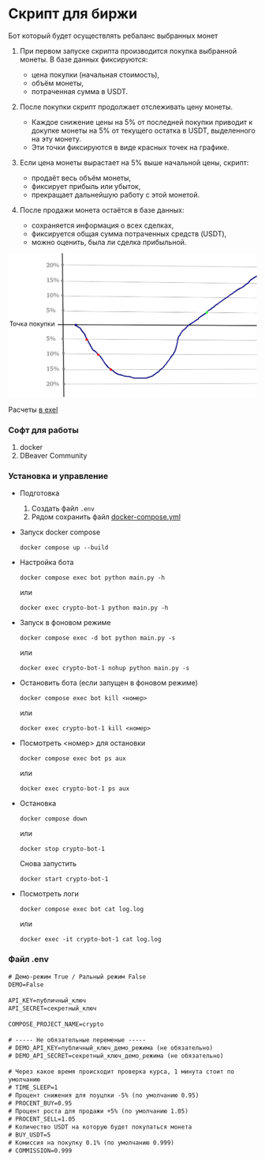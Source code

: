 # Скрипт для биржи
Бот который будет осуществлять ребаланс выбранных монет 

1. При первом запуске скрипта производится покупка выбранной монеты.
В базе данных фиксируются:

    - цена покупки (начальная стоимость),
    - объём монеты,
    - потраченная сумма в USDT.

2. После покупки скрипт продолжает отслеживать цену монеты.

    - Каждое снижение цены на 5% от последней покупки приводит к докупке монеты на 5% от текущего остатка в USDT, выделенного на эту монету.
    - Эти точки фиксируются в виде красных точек на графике.

3. Если цена монеты вырастает на 5% выше начальной цены, скрипт:

    - продаёт весь объём монеты,
    - фиксирует прибыль или убыток,
    - прекращает дальнейшую работу с этой монетой.

4. После продажи монета остаётся в базе данных:

    - сохраняется информация о всех сделках,
    - фиксируется общая сумма потраченных средств (USDT),
    - можно оценить, была ли сделка прибыльной.

![График](info.png)

Расчеты [в exel](/calculations.xlsx)

### Софт для работы
1. docker
2. DBeaver Community

### Установка и управление
- Подготовка

    1. Создать файл `.env`
    2. Рядом сохранить файл [docker-compose.yml](/docker-compose.yml)

- Запуск docker compose
    ```
    docker compose up --build 
    ```

- Настройка бота 
    ```
    docker compose exec bot python main.py -h
    ```
    или
    ```
    docker exec crypto-bot-1 python main.py -h
    ```

- Запуск в фоновом режиме
    ```
    docker compose exec -d bot python main.py -s
    ```
    или
    ```
    docker exec crypto-bot-1 nohup python main.py -s
    ```

- Остановить бота (если запущен в фоновом режиме)
    ```
    docker compose exec bot kill <номер>
    ```
    или
    ```
    docker exec crypto-bot-1 kill <номер>
    ```

- Посмотреть <номер> для остановки
    ```
    docker compose exec bot ps aux
    ```
    или
    ```
    docker exec crypto-bot-1 ps aux
    ```

- Остановка
    ```
    docker compose down
    ```
    или
    ```
    docker stop crypto-bot-1
    ```
    Снова запустить 
    ```
    docker start crypto-bot-1
    ```
- Посмотреть логи

    ```
    docker compose exec bot cat log.log
    ```
    или
    ```
    docker exec -it crypto-bot-1 cat log.log
    ```

### Файл .env
```
# Демо-режим True / Ральный режим False
DEMO=False

API_KEY=публичный_ключ
API_SECRET=секретный_ключ

COMPOSE_PROJECT_NAME=crypto

# ----- Не обязательные переменые -----
# DEMO_API_KEY=публичный_ключ_демо_режима (не обязательно)
# DEMO_API_SECRET=секретный_ключ_демо_режима (не обязательно)

# Через какое время происходит проверка курса, 1 минута стоит по умолчанию
# TIME_SLEEP=1
# Процент снижения для поуцпки -5% (по умолчанию 0.95)
# PROCENT_BUY=0.95
# Процент роста для продажи +5% (по умолчанию 1.05)
# PROCENT_SELL=1.05
# Количество USDT на которую будет покупаться монета
# BUY_USDT=5
# Комиссия на покупку 0.1% (по умолчанию 0.999)
# COMMISSION=0.999
```